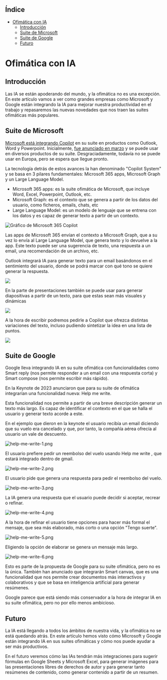 <!-- START doctoc generated TOC please keep comment here to allow auto update -->
<!-- DON'T EDIT THIS SECTION, INSTEAD RE-RUN doctoc TO UPDATE -->
## Índice

- [Ofimática con IA](#ofim%C3%A1tica-con-ia)
  - [Introducción](#introducci%C3%B3n)
  - [Suite de Microsoft](#suite-de-microsoft)
  - [Suite de Google](#suite-de-google)
  - [Futuro](#futuro)

<!-- END doctoc generated TOC please keep comment here to allow auto update -->

# Ofimática con IA

## Introducción

Las IA se están apoderando del mundo, y la ofimática no es una excepción. En este artículo vamos a ver como grandes empresas como Microsoft y Google están integrando la IA para mejorar nuestra productividad en el trabajo y repasaremos las nuevas novedades que nos traen las suites ofimáticas más populares.

## Suite de Microsoft

[Microsoft está integrando Copilot](https://news.microsoft.com/es-xl/presentamos-el-programa-microsoft-365-copilot-early-access-y-nuevas-capacidades-en-copilot/) en su suite en productos como Outlook, Word y Powerpoint. Inicialmente, [fue anunciado en marzo](https://news.microsoft.com/es-xl/presentamos-a-su-copiloto-para-el-trabajo-microsoft-365-copilot/) y se puede usar en diversos productos de su suite. Desgraciadamente, todavía no se puede usar en Europa, pero se espera que llegue pronto.

La tecnología detrás de estos avances la han denominado "Copilot System" y se basa en 3 pilares fundamentales: Microsoft 365 apps, Microsoft Graph y un Large Language Model.

* Microsoft 365 apps: es la suite ofimática de Microsoft, que incluye Word, Excel, Powerpoint, Outlook, etc.
* Microsoft Graph: es el contexto que se genera a partir de los datos del usuario, como ficheros, emails, chats, etc
* Large Language Model: es un modelo de lenguaje que se entrena con los datos y es capaz de generar texto a partir de un contexto.

![Gráfico de Microsoft 365 Copilot](../imgs/ofimatica-ia/microsoft-365.png)

Las apps de Microsoft 365 envían el contexto a Microsoft Graph, que a su vez lo envía al Large Language Model, que genera texto y lo devuelve a la app. Este texto puede ser una sugerencia de texto, una respuesta a un email, una recomendación de un archivo, etc.

Outlook integrará IA para generar texto para un email basándonos en el sentimiento del usuario, donde se podrá marcar con qué tono se quiere generar la respuesta.

![](../imgs/ofimatica-ia/coaching-copilot-outlook.png)

En la parte de presentaciones también se puede usar para generar diapositivas a partir de un texto, para que estas sean más visuales y dinámicas

![](../imgs/ofimatica-ia/copilot-powerpoint.png)

A la hora de escribir podremos pedirle a Copilot que ofrezca distintas variaciones del texto, incluso pudiendo sintetizar la idea en una lista de puntos.

![](../imgs/ofimatica-ia/copilot-powerpoint2.png)

## Suite de Google

Google lleva integrando IA en su suite ofimática con funcionalidades como Smart reply (nos permite responder a un email con una respuesta corta) y Smart compose (nos permite escribir más rápido).

En la Keynote de 2023 anunciaron que para su suite de ofimática integrarían una funcionalidad nueva: Help me write.

Esta funcionalidad nos permite a partir de una breve descripción generar un texto más largo. Es capaz de identificar el contexto en el que se halla el usuario y generar texto acorde a este.

En el ejemplo que dieron en la keynote el usuario recibía un email diciendo que su vuelo era cancelado y que, por tanto, la compañía aérea ofrecía al usuario un vale de descuento.

![help-me-write-1.png](../imgs/ofimatica-ia/help-me-write-1.png)

El usuario prefiere pedir un reembolso del vuelo usando Help me write , que estará integrado dentro de gmail.

![help-me-write-2.png](../imgs/ofimatica-ia/help-me-write-2.png)

El usuario pide que genera una respuesta para pedir el reembolso del vuelo.

![help-me-write-3.png](../imgs/ofimatica-ia/help-me-write-3.png)

La IA genera una respuesta que el usuario puede decidir si aceptar, recrear o refinar.

![help-me-write-4.png](../imgs/ofimatica-ia/help-me-write-4.png)

A la hora de refinar el usuario tiene opciones para hacer más formal el mensaje, que sea más elaborado, más corto o una opción "Tengo suerte".

![help-me-write-5.png](../imgs/ofimatica-ia/help-me-write-5.png)

Eligiendo la opción de elaborar se genera un mensaje más largo.

![help-me-write-6.png](../imgs/ofimatica-ia/help-me-write-6.png)

Esto es parte de la propuesta de Google para su suite ofimática, pero no es la única. También han anunciado que integrarán Smart canvas, que es una funcionalidad que nos permite crear documentos más interactivos y colaborativos y que se basa en inteligencia artificial para generar resúmenes.

Google parece que está siendo más conservador a la hora de integrar IA en su suite ofimática, pero no por ello menos ambicioso.

## Futuro

La IA está llegando a todos los ámbitos de nuestra vida, y la ofimática no se está quedando atrás. En este artículo hemos visto cómo Microsoft y Google están integrando IA en sus suites ofimáticas y cómo nos puede ayudar a ser más productivos.

En el futuro veremos cómo las IAs tendrán más integraciones para sugerir fórmulas en Google Sheets y Microsoft Excel, para generar imágenes para las presentaciones libres de derechos de autor y para generar tanto resúmenes de contenido, como generar contenido a partir de un resumen.


